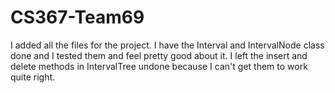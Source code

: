 # CS367-Team69

I added all the files for the project. I have the Interval and IntervalNode class done and I tested them and feel pretty good about it. 
I left the insert and delete methods in IntervalTree undone because I can't get them to work quite right.
